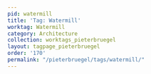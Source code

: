 ```yaml
---
pid: watermill
title: 'Tag: Watermill'
worktag: Watermill
category: Architecture
collection: worktags_pieterbruegel
layout: tagpage_pieterbruegel
order: '170'
permalink: "/pieterbruegel/tags/watermill/"
---
```


